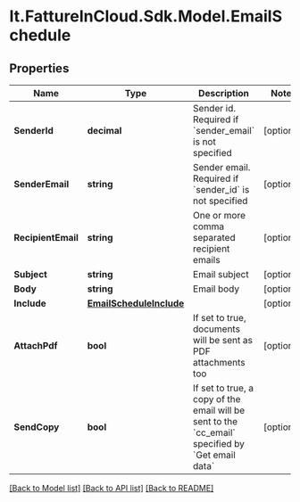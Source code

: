 # It.FattureInCloud.Sdk.Model.EmailSchedule

## Properties

Name | Type | Description | Notes
------------ | ------------- | ------------- | -------------
**SenderId** | **decimal** | Sender id. Required if &#x60;sender_email&#x60; is not specified | [optional] 
**SenderEmail** | **string** | Sender email. Required if &#x60;sender_id&#x60; is not specified | [optional] 
**RecipientEmail** | **string** | One or more comma separated recipient emails | [optional] 
**Subject** | **string** | Email subject | [optional] 
**Body** | **string** | Email body | [optional] 
**Include** | [**EmailScheduleInclude**](EmailScheduleInclude.md) |  | [optional] 
**AttachPdf** | **bool** | If set to true, documents will be sent as PDF attachments too | [optional] 
**SendCopy** | **bool** | If set to true, a copy of the email will be sent to the &#x60;cc_email&#x60; specified by &#x60;Get email data&#x60; | [optional] 

[[Back to Model list]](../README.md#documentation-for-models) [[Back to API list]](../README.md#documentation-for-api-endpoints) [[Back to README]](../README.md)

